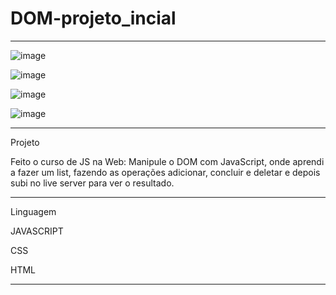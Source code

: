 # DOM-projeto_incial
******************************************************************
![image](https://user-images.githubusercontent.com/72118415/196034784-481e4db6-b20c-44be-b20d-4cf581f7b028.png)


![image](https://user-images.githubusercontent.com/72118415/196034653-ef9ea106-6849-4734-9f43-ead9c290feac.png)

![image](https://user-images.githubusercontent.com/72118415/196034760-a297b88e-6b65-4ed1-96b7-5bfc4a70ae49.png)


![image](https://user-images.githubusercontent.com/72118415/196067217-a925566f-0a0c-493a-a260-f4132c6f8dae.png)


***********************************************************************
Projeto 


Feito o curso de JS na Web: Manipule o DOM com JavaScript, onde aprendi a 
fazer um list, fazendo as operações adicionar, concluir e  deletar e depois subi 
no live server para ver o resultado. 
************************************************************************
Linguagem


JAVASCRIPT

CSS

HTML
************************************************************************
